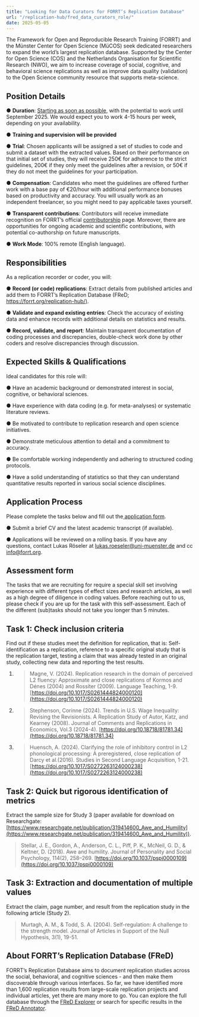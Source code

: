 ```yaml
---
title: "Looking for Data Curators for FORRT’s Replication Database"
url: "/replication-hub/fred_data_curators_role/"
date: 2025-05-05
---
```


The Framework for Open and Reproducible Research Training (FORRT) and the Münster Center for Open Science (MüCOS) seek dedicated researchers to expand the world’s largest replication database. Supported by the Center for Open Science (COS) and the Netherlands Organisation for Scientific Research (NWO), we aim to increase coverage of social, cognitive, and behavioral science replications as well as improve data quality (validation) to the Open Science community resource that supports meta-science. 

## Position Details

● **Duration**: <span style="text-decoration:underline;">Starting as soon as possible,</span> with the potential to work until September 2025. We would expect you to work 4-15 hours per week, depending on your availability.

● **Training and supervision will be provided**

● **Trial**: Chosen applicants will be assigned a set of studies to code and submit a dataset with the extracted values. Based on their performance on that initial set of studies, they will receive 250€ for adherence to the strict guidelines, 200€ if they only meet the guidelines after a revision, or 50€ if they do not meet the guidelines for your participation.

● **Compensation**: Candidates who meet the guidelines are offered further work with a base pay of €20/hour with additional performance bonuses based on productivity and accuracy. You will usually work as an independent freelancer, so you might need to pay applicable taxes yourself. 

● **Transparent contributions**: Contributors will receive immediate recognition on FORRT’s official [contributorship](https://forrt.org/contributors/) page. Moreover, there are opportunities for ongoing academic and scientific contributions, with potential co-authorship on future manuscripts.

● **Work Mode**: 100% remote (English language).

## Responsibilities

As a replication recorder or coder, you will: 

● **Record (or code) replications**: Extract details from published articles and add them to FORRT’s Replication Database (FReD; <span style="text-decoration:underline;">https://forrt.org/replication-hub/)</span>. 

● **Validate and expand existing entries**: Check the accuracy of existing data and enhance records with additional details on statistics and results. 

● **Record, validate, and report**: Maintain transparent documentation of coding processes and discrepancies, double-check work done by other coders and resolve discrepancies through discussion. 

 ## Expected Skills & Qualifications

Ideal candidates for this role will: 

● Have an academic background or demonstrated interest in social, cognitive, or behavioral sciences. 

● Have experience with data coding (e.g. for meta-analyses) or systematic literature reviews.

● Be motivated to contribute to replication research and open science initiatives. 

● Demonstrate meticulous attention to detail and a commitment to accuracy. 

● Be comfortable working independently and adhering to structured coding protocols. 

● Have a solid understanding of statistics so that they can understand quantitative results reported in various social science disciplines. 

## Application Process

Please complete the tasks below and fill out the<span style="text-decoration:underline;"> application form</span>. 

● Submit a brief CV and the latest academic transcript (if available). 

● Applications will be reviewed on a rolling basis. If you have any questions, contact Lukas Röseler at <span style="text-decoration:underline;">lukas.roeseler@uni-muenster.de</span> and cc <span style="text-decoration:underline;">info@forrt.org</span>. 

## Assessment form

The tasks that we are recruiting for require a special skill set involving experience with different types of effect sizes and research articles, as well as a high degree of diligence in coding values. Before reaching out to us, please check if you are up for the task with this self-assessment. Each of the different (sub)tasks should not take you longer than 5 minutes.

## Task 1: Check inclusion criteria

Find out if these studies meet the definition for replication, that is: Self-identification as a replication, reference to a specific original study that is the replication target, testing a claim that was already tested in an original study, collecting new data and reporting the test results.


1. > Magne, V. (2024). Replication research in the domain of perceived L2 fluency: Approximate and close replications of Kormos and Dénes (2004) and Rossiter (2009). Language Teaching, 1-9. [https://doi.org/10.1017/S0261444824000120](https://doi.org/10.1017/S0261444824000120) 

2. > Stephenson, Corinne (2024). Trends in U.S. Wage Inequality: Revising the Revisionists. A Replication Study of Autor, Katz, and Kearney (2008). Journal of Comments and Replications in Economics, Vol.3 (2024-4). [https://doi.org/10.18718/81781.34](https://doi.org/10.18718/81781.34)

3. > Huensch, A. (2024). Clarifying the role of inhibitory control in L2 phonological processing: A preregistered, close replication of Darcy et al.(2016). Studies in Second Language Acquisition, 1-21. [https://doi.org/10.1017/S0272263124000238](https://doi.org/10.1017/S0272263124000238) 


## Task 2: Quick but rigorous identification of metrics

Extract the sample size for Study 3 (paper available for download on Researchgate: [https://www.researchgate.net/publication/319414600_Awe_and_Humility](https://www.researchgate.net/publication/319414600_Awe_and_Humility)).

> Stellar, J. E., Gordon, A., Anderson, C. L., Piff, P. K., McNeil, G. D., & Keltner, D. (2018). Awe and humility. Journal of Personality and Social Psychology, 114(2), 258–269. [https://doi.org/10.1037/pspi0000109](https://doi.org/10.1037/pspi0000109) 


## Task 3: Extraction and documentation of multiple values

Extract the claim, page number, and result from the replication study in the following article (Study 2).

> Murtagh, A. M., & Todd, S. A. (2004). Self-regulation: A challenge to the strength model. Journal of Articles in Support of the Null Hypothesis, 3(1), 19-51.

## About FORRT’s Replication Database (FReD) 

FORRT’s Replication Database aims to document replication studies across the social, behavioral, and cognitive sciences - and then make them discoverable through various interfaces. So far, we have identified more than 1,600 replication results from large-scale replication projects and individual articles, yet there are many more to go. You can explore the full database through the <span style="text-decoration:underline;">FReD Explorer</span> or search for specific results in the <span style="text-decoration:underline;">FReD Annotator</span>.

